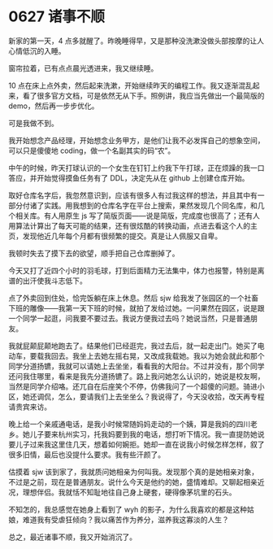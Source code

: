 # 0627 诸事不顺

新家的第一天，4 点多就醒了。昨晚睡得早，又是那种没洗漱没做头部按摩的让人心情低沉的入睡。

窗帘拉着，已有点点晨光透进来，我又继续睡。

10 点在床上点外卖，然后起来洗漱，开始继续昨天的编程工作。我又逐渐混乱起来，看了很多官方文档，可是依然无从下手。照例讲，我应当先做出一个最简版的 demo，然后再一步步优化。

可是我做不到。

我开始想念产品经理，开始想念业务甲方，是他们让我不必发挥自己的想象空间，可以只是傻傻地 coding，做一个名副其实的码“农”。

中午的时候，昨天打球认识的一个女生在钉钉上约我下午打球，正在烦躁的我一口答应，并开始觉得摸鱼任务有了 DDL，决定先从在 github 上创建仓库开始。

取好仓库名字后，我忽然意识到，应该有很多人有过我这样的想法，并且其中有一部分付诸了实践。用我想到的仓库名字在平台上搜索，果然发现几个同名库，和几个相关库。有人用原生 js 写了简版页面——说是简版，完成度也很高了；还有人用算法计算出了每天可能的结果，还有很炫酷的转换动画，点进去看这个人的主页，发现他近几年每个月都有很频繁的提交。真是让人佩服又自卑。

我顿时失去了摸下去的欲望，顺手把自己仓库删掉了。

今天又打了近四个小时的羽毛球，打到后面精力无法集中，体力也报警，特别是离谱的出汗使我斗志低下。

点了外卖回到住处，恰完饭躺在床上休息。然后 sjw 给我发了张园区的一个社畜下班的雕像——我第一天下班的时候，就拍了发给过她。一问果然在园区，说是跟一个同学一起逛，问我要不要过去。我说方便我过去吗？她说当然，只是普通朋友。

我就屁颠屁颠地跑去了。结果他们已经逛完，我过去后，就一起走出门。她买了电动车，要载我回去。我坐上去她左摇右晃，又改成我载她。我以为她会就此和那个同学分道扬镳，我就可以请她上去坐坐，看看我的大阳台。不过并没有，那个同学还问我住哪里，看来是我先分道扬镳了。路上我问她怎么认识的，她说是校友啊，当然是同学介绍咯。还兀自在后座笑个不停，仿佛我问了一个超傻的问题。骑进小区，她还调侃，怎么，要请我们上去坐坐么？我说得了，今天没收拾，改天再专程请贵宾来访。

晚上给一个亲戚通电话，是我小时候常随妈妈走动的一个姨，算是我妈的四川老乡。她儿子要来杭州实习，托我妈要到我的电话，想打听下情况。我一直提防她说要儿子过来我这里住几天，想着如何婉拒。她却一直在说我小时候怎样怎样，叙了很多旧情，最后也没提什么要求。我有些汗颜了。

估摸着 sjw 该到家了，我就质问她相亲为何叫我。发现那个真的是她相亲对象，不过是之前，现在是普通朋友。说什么今天是他约的她，盛情难却。又聊起相亲近况，理想伴侣。我就恬不知耻地往自己身上硬套，硬得像茅坑里的石头。

不知怎的，我总感觉在她身上看到了 wyh 的影子，为什么我喜欢的都是这种姑娘，难道我有受虐狂倾向？我以痛苦作为养分，滋养我这寡淡的人生？

总之，最近诸事不顺，我又开始消沉了。